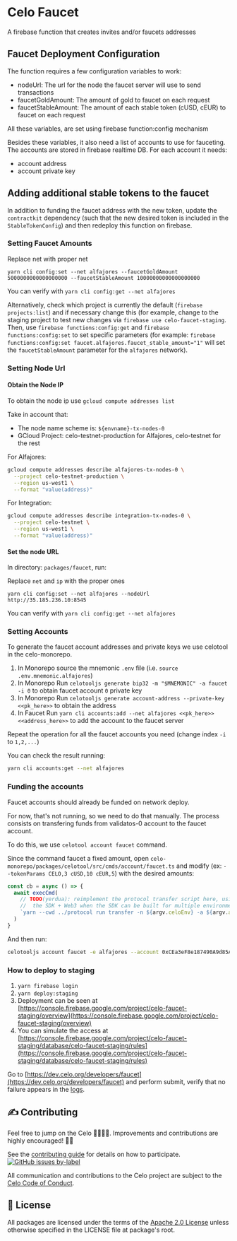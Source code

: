 # Celo Faucet

A firebase function that creates invites and/or faucets addresses

## Faucet Deployment Configuration

The function requires a few configuration variables to work:

- nodeUrl: The url for the node the faucet server will use to send transactions
- faucetGoldAmount: The amount of gold to faucet on each request
- faucetStableAmount: The amount of each stable token (cUSD, cEUR) to faucet on each request

All these variables, are set using firebase function:config mechanism

Besides these variables, it also need a list of accounts to use for fauceting.
The accounts are stored in firebase realtime DB. For each account it needs:

- account address
- account private key

## Adding additional stable tokens to the faucet

In addition to funding the faucet address with the new token, update the `contractkit` dependency (such that the new desired token is included in the `StableTokenConfig`) and then redeploy this function on firebase.

### Setting Faucet Amounts

Replace net with proper net

```
yarn cli config:set --net alfajores --faucetGoldAmount 5000000000000000000 --faucetStableAmount 10000000000000000000
```

You can verify with `yarn cli config:get --net alfajores`

Alternatively, check which project is currently the default (`firebase projects:list`) and if necessary change this (for example, change to the staging project to test new changes via `firebase use celo-faucet-staging`. Then, use `firebase functions:config:get` and `firebase functions:config:set` to set specific parameters (for example: `firebase functions:config:set faucet.alfajores.faucet_stable_amount="1"` will set the `faucetStableAmount` parameter for the `alfajores` network).

### Setting Node Url

#### Obtain the Node IP

To obtain the node ip use `gcloud compute addresses list`

Take in account that:

- The node name scheme is: `${envname}-tx-nodes-0`
- GCloud Project: celo-testnet-production for Alfajores, celo-testnet for the rest

For Alfajores:

```bash
gcloud compute addresses describe alfajores-tx-nodes-0 \
  --project celo-testnet-production \
  --region us-west1 \
  --format "value(address)"
```

For Integration:

```bash
gcloud compute addresses describe integration-tx-nodes-0 \
  --project celo-testnet \
  --region us-west1 \
  --format "value(address)"
```

#### Set the node URL

In directory: `packages/faucet`, run:

Replace `net` and `ip` with the proper ones

```
yarn cli config:set --net alfajores --nodeUrl http://35.185.236.10:8545
```

You can verify with `yarn cli config:get --net alfajores`

### Setting Accounts

To generate the faucet account addresses and private keys we use celotool in the celo-monorepo.

1.  In Monorepo source the mnemonic `.env` file (i.e. `source .env.mnemonic.alfajores`)
2.  In Monorepo Run `celotooljs generate bip32 -m "$MNEMONIC" -a faucet -i 0` to obtain faucet account `0` private key
3.  In Monorepo Run `celotooljs generate account-address --private-key <<pk_here>>` to obtain the address
4.  In Faucet Run `yarn cli accounts:add --net alfajores <<pk_here>> <<address_here>>` to add the account to the faucet server

Repeat the operation for all the faucet accounts you need (change index `-i` to `1,2,...`)

You can check the result running:

```bash
yarn cli accounts:get --net alfajores
```

### Funding the accounts

Faucet accounts should already be funded on network deploy.

For now, that's not running, so we need to do that manually. The process consists on transfering
funds from validatos-0 account to the faucet account.

To do this, we use `celotool account faucet` command.

Since the command faucet a fixed amount, open `celo-monorepo/packages/celotool/src/cmds/account/faucet.ts` and modify (ex: `--tokenParams CELO,3 cUSD,10 cEUR,5`) with the desired amounts:

```ts
const cb = async () => {
  await execCmd(
    // TODO(yerdua): reimplement the protocol transfer script here, using
    //  the SDK + Web3 when the SDK can be built for multiple environments
    `yarn --cwd ../protocol run transfer -n ${argv.celoEnv} -a ${argv.account} -d 10000 -g 10000`
  )
}
```

And then run:

```bash
celotooljs account faucet -e alfajores --account 0xCEa3eF8e187490A9d85A1849D98412E5D27D1Bb3
```

### How to deploy to staging

1.  `yarn firebase login`
2.  `yarn deploy:staging`
3.  Deployment can be seen at [https://console.firebase.google.com/project/celo-faucet-staging/overview](https://console.firebase.google.com/project/celo-faucet-staging/overview)
4.  You can simulate the access at [https://console.firebase.google.com/project/celo-faucet-staging/database/celo-faucet-staging/rules](https://console.firebase.google.com/project/celo-faucet-staging/database/celo-faucet-staging/rules)

Go to [https://dev.celo.org/developers/faucet](https://dev.celo.org/developers/faucet) and perform submit, verify that no failure appears in the [logs](https://console.firebase.google.com/project/celo-faucet-staging/functions/logs?search=&severity=DEBUG).


## ✍️ <a id="contributing"></a>Contributing

Feel free to jump on the Celo 🚂🚋🚋🚋. Improvements and contributions are highly encouraged! 🙏👊

See the [contributing guide](https://docs.celo.org/community/contributing) for details on how to participate.
[![GitHub issues by-label](https://img.shields.io/github/issues/celo-org/celo-monorepo/1%20hour%20tasks)](https://github.com/celo-org/celo-monorepo/issues?q=is%3Aopen+is%3Aissue+label%3A%221+hour+tasks%22)

All communication and contributions to the Celo project are subject to the [Celo Code of Conduct](https://celo.org/code-of-conduct).


## 📜 <a id="license"></a>License

All packages are licensed under the terms of the [Apache 2.0 License](LICENSE) unless otherwise specified in the LICENSE file at package's root.
